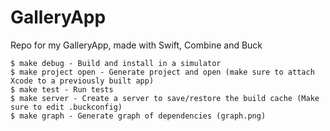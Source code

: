 # GalleryApp
Repo for my GalleryApp, made with Swift, Combine and Buck

```
$ make debug - Build and install in a simulator
$ make project open - Generate project and open (make sure to attach Xcode to a previously built app)
$ make test - Run tests
$ make server - Create a server to save/restore the build cache (Make sure to edit .buckconfig)
$ make graph - Generate graph of dependencies (graph.png)
```
